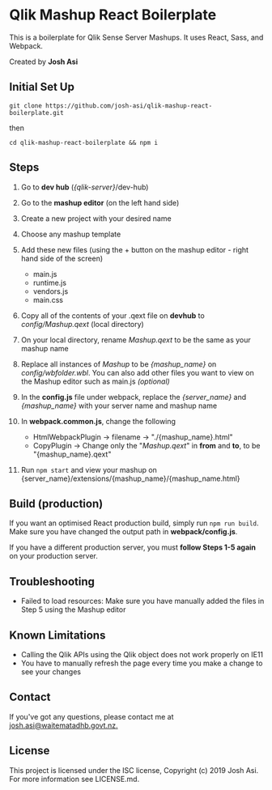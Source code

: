 # Qlik Mashup React Boilerplate
This is a boilerplate for Qlik Sense Server Mashups. It uses React, Sass, and Webpack.

Created by **Josh Asi**

## Initial Set Up

`git clone https://github.com/josh-asi/qlik-mashup-react-boilerplate.git`

then

`cd qlik-mashup-react-boilerplate && npm i`

## Steps

1. Go to **dev hub** (_{qlik-server}_/dev-hub)
2. Go to the **mashup editor** (on the left hand side)
3. Create a new project with your desired name
4. Choose any mashup template
5. Add these new files (using the + button on the mashup editor - right hand side of the screen)
   - main.js
   - runtime.js
   - vendors.js
   - main.css
6. Copy all of the contents of your .qext file on **devhub** to _config/Mashup.qext_ (local directory)
7. On your local directory, rename _Mashup.qext_ to be the same as your mashup name
8. Replace all instances of _Mashup_ to be _{mashup_name}_ on *config/wbfolder.wbl*. You can also add other files you want to view on the Mashup editor such as main.js *(optional)*
9. In the **config.js** file under webpack, replace the _{server_name}_ and _{mashup_name}_ with your server name and mashup name

10. In **webpack.common.js**, change the following
    - HtmlWebpackPlugin -> filename -> "./{mashup_name}.html"
    - CopyPlugin -> Change only the "_Mashup.qext_" in **from** and **to**, to be "{mashup_name}.qext"

11. Run `npm start` and view your mashup on {server_name}/extensions/{mashup_name}/{mashup_name.html}

## Build (production)

If you want an optimised React production build, simply run `npm run build`.
Make sure you have changed the output path in **webpack/config.js**.

If you have a different production server, you must **follow Steps 1-5 again** on your production server.

## Troubleshooting

- Failed to load resources: Make sure you have manually added the files in Step 5 using the Mashup editor

## Known Limitations

- Calling the Qlik APIs using the Qlik object does not work properly on IE11
- You have to manually refresh the page every time you make a change to see your changes

## Contact

If you've got any questions, please contact me at [josh.asi@waitematadhb.govt.nz.](mailto:josh.asi@waitematadhb.govt.nz?subject=Qlik%20React%20Mashup)

## License

This project is licensed under the ISC license, Copyright (c) 2019 Josh Asi. For more information see LICENSE.md.
